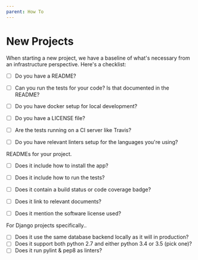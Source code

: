 ```yaml
---
parent: How To
---
```

# New Projects

When starting a new project, we have a baseline of what's necessary
from an infrastructure perspective. Here's a checklist:

- [ ] Do you have a README?
- [ ] Can you run the tests for your code? Is that documented in the README?
- [ ] Do you have docker setup for local development?
- [ ] Do you have a LICENSE file?
- [ ] Are the tests running on a CI server like Travis?
- [ ] Do you have relevant linters setup for the languages you're using?


READMEs for your project.

- [ ] Does it include how to install the app?
- [ ] Does it include how to run the tests?
- [ ] Does it contain a build status or code coverage badge?
- [ ] Does it link to relevant documents?
- [ ] Does it mention the software license used?


For Django projects specifically..

- [ ] Does it use the same database backend locally as it will in production?
- [ ] Does it support both python 2.7 and either python 3.4 or 3.5 (pick one)?
- [ ] Does it run pylint & pep8 as linters?
